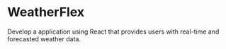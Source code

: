 # WeatherFlex
Develop a application using React that provides users with real-time and forecasted weather data.
